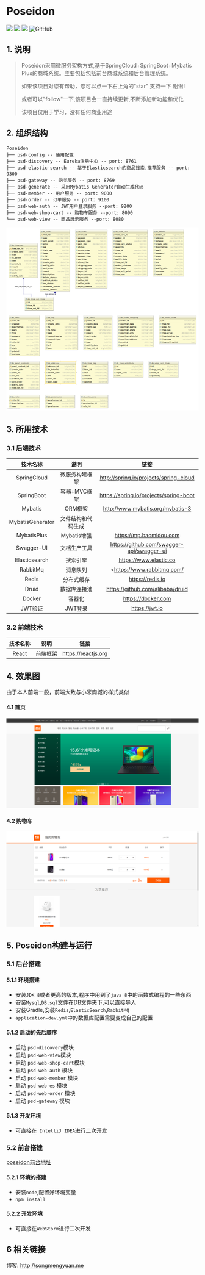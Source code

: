 
# Poseidon
![](https://img.shields.io/badge/language-java-blue.svg)
![](https://img.shields.io/badge/version-1.0-brightgreen.svg)
![](https://img.shields.io/badge/gradle-4.10.2-brightgreen.svg)
![GitHub](https://img.shields.io/github/license/saseke/poseidon.svg)
## 1. 说明

> Poseidon采用微服务架构方式,基于SpringCloud+SpringBoot+Mybatis Plus的商城系统。主要包括包括前台商城系统和后台管理系统。
>
> 如果该项目对您有帮助，您可以点一下右上角的"star" 支持一下 谢谢!
>
> 或者可以"follow"一下,该项目会一直持续更新,不断添加新功能和优化
>
> 该项目仅用于学习，没有任何商业用途

## 2. 组织结构
```
Poseidon
├── psd-config -- 通用配置 
├── psd-discovery -- Eureka注册中心 -- port: 8761
├── psd-elastic-search -- 基于Elasticsearch的商品搜索,推荐服务 -- port: 9300
├── psd-gateway -- 网关服务 -- port: 8769
├── psd-generate -- 采用Mybatis Generator自动生成代码
├── psd-member -- 用户服务 -- port: 9000
├── psd-order -- 订单服务 -- port: 9100
├── psd-web-auth -- JWT用户登录服务 --port: 9200
├── psd-web-shop-cart -- 购物车服务 --port: 8090
└── psd-web-view -- 商品展示服务 --port: 8080
```

![index](./doc/img/db.png)

## 3. 所用技术

### 3.1 后端技术

|     技术名称     |        说明        |                    链接                     |
| :--------------: | :----------------: | :-----------------------------------------: |
|   SpringCloud    |   微服务构建框架   |   http://spring.io/projects/spring-cloud    |
|    SpringBoot    |    容器+MVC框架    |   https://spring.io/projects/spring-boot    |
|     Mybatis      |      ORM框架       |      http://www.mybatis.org/mybatis-3       |
| MybatisGenerator | 文件结构和代码生成 |                                             |
|   MybatisPlus    |    Mybatis增强     |           https://mp.baomidou.com           |
|    Swagger-UI    |    文档生产工具    | <https://github.com/swagger-api/swagger-ui> |
|  Elasticsearch   |      搜索引擎      |           https://www.elastic.co            |
|     RabbitMq     |      消息队列      |         <https://www.rabbitmq.com/          |
|      Redis       |     分布式缓存     |              https://redis.io               |
|      Druid       |    数据库连接池    |      https://github.com/alibaba/druid       |
|      Docker      |       容器化       |             https://docker.com              |
|     JWT验证      |      JWT登录       |               https://jwt.io                |

### 3.2 前端技术

| 技术名称 |   说明   |        链接         |
| :------: | :------: | :-----------------: |
|  React   | 前端框架 | https://reactjs.org |

## 4. 效果图

由于本人前端一般，前端大致与小米商城的样式类似

#### 4.1 首页

![index](./doc/img/index.png)

#### 4.2 购物车

![index](./doc/img/cart.png)

## 5. Poseidon构建与运行

### 5.1 后台搭建

#### 5.1.1  环境搭建

* 安装`JDK 8`或者更高的版本,程序中用到了`java 8`中的函数式编程的一些东西
* 安装`Mysql`,`DB.sql`文件在DB文件夹下,可以直接导入
* 安装Gradle,安装`Redis`,`ElasticSearch`,`RabbitMQ`
* `application-dev.yml`中的数据库配置需要变成自己的配置

#### 5.1.2  启动的先后顺序

* 启动 `psd-discovery`模块
* 启动 `psd-web-view`模块
* 启动 `psd-web-shop-cart`模块
* 启动 `psd-web-auth` 模块
* 启动 `psd-web-member` 模块
* 启动 `psd-web-es` 模块
* 启动 `psd-web-order` 模块
* 启动 `psd-gateway` 模块

#### 5.1.3  开发环境

* 可直接在` IntelliJ IDEA`进行二次开发

### 5.2 前台搭建

[poseidon前台地址]("https://github.com/Saseke/poseidon-front")

#### 5.2.1 环境的搭建

* 安装`node`,配置好环境变量
* `npm install`

#### 5.2.2 开发环境

* 可直接在`WebStorm`进行二次开发

## 6 相关链接

博客:  http://songmengyuan.me

